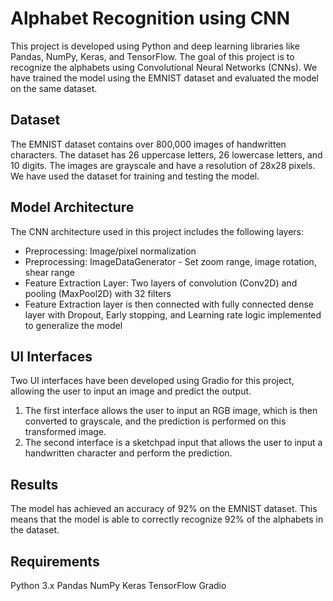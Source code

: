 # Alphabet Recognition using CNN
This project is developed using Python and deep learning libraries like Pandas, NumPy, Keras, and TensorFlow. The goal of this project is to recognize the alphabets using Convolutional Neural Networks (CNNs). We have trained the model using the EMNIST dataset and evaluated the model on the same dataset.

## Dataset
The EMNIST dataset contains over 800,000 images of handwritten characters. The dataset has 26 uppercase letters, 26 lowercase letters, and 10 digits. The images are grayscale and have a resolution of 28x28 pixels. We have used the dataset for training and testing the model.

## Model Architecture
The CNN architecture used in this project includes the following layers:

 * Preprocessing: Image/pixel normalization
 * Preprocessing: ImageDataGenerator - Set zoom range, image rotation, shear range
 * Feature Extraction Layer: Two layers of convolution (Conv2D) and pooling (MaxPool2D) with 32 filters
 * Feature Extraction layer is then connected with fully connected dense layer with Dropout, Early stopping, and Learning rate logic implemented to generalize the model

## UI Interfaces
Two UI interfaces have been developed using Gradio for this project, allowing the user to input an image and predict the output.

1. The first interface allows the user to input an RGB image, which is then converted to grayscale, and the prediction is performed on this transformed image.
2. The second interface is a sketchpad input that allows the user to input a handwritten character and perform the prediction.

## Results
The model has achieved an accuracy of 92% on the EMNIST dataset. This means that the model is able to correctly recognize 92% of the alphabets in the dataset. 

## Requirements
Python 3.x
Pandas
NumPy
Keras
TensorFlow
Gradio
